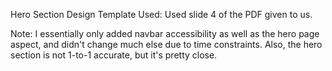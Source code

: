 Hero Section Design Template Used: Used slide 4 of the PDF given to us.

Note: 
    I essentially only added navbar accessibility as well as the hero
    page aspect, and didn't change much else due to time constraints.
    Also, the hero section is not 1-to-1 accurate, but it's pretty close.